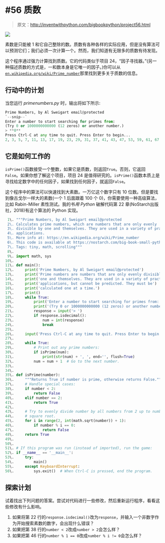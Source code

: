 # #56 质数

> 原文：<http://inventwithpython.com/bigbookpython/project56.html>

![](img/9d995d63aaead72cad01120081eb8f75.png)

素数是只能被 1 和它自己整除的数。质数有各种各样的实际应用，但是没有算法可以预测它们；我们必须一次计算一个。然而，我们知道有无限多的质数有待发现。

这个程序通过强力计算找到质数。它的代码类似于项目 24，“因子寻找器。”(另一种描述质数的方式是，一和数本身是它唯一的因子。)你可以从[`en.wikipedia.org/wiki/Prime_number`](https://en.wikipedia.org/wiki/Prime_number)那里找到更多关于质数的信息。

## 行动中的计划

当您运行 *primenumbers.py* 时，输出将如下所示:

```py
Prime Numbers, by Al Sweigart email@protected
`--snip--`
Enter a number to start searching for primes from:
(Try 0 or 1000000000000 (12 zeros) or another number.)
> **0**
Press Ctrl-C at any time to quit. Press Enter to begin...
2, 3, 5, 7, 11, 13, 17, 19, 23, 29, 31, 37, 41, 43, 47, 53, 59, 61, 67, 71, 73, 79, 83, 89, 97, 101, 103, 107, 109, 113, 127, 131, 137, 139, 149, 151, 157, 163, 167, 173, 179, 181, 191, 193, 197, 199, 211, 223, 227, 229, 233, 239, 241, 251, 257, 263, 269, 271, 277, 281, 283, 293, 307, 311, 313, 317, 331, 337, 347, 349, 353, 359, 367, 373, 379, 383, 389, 397, 401, 409, 419, 421, 431, 433, 439, 443, 449, 457, 461, 463, 467, 479, 487, 491, 499, 503, 509, 521, 523, 541, 547, 557, 563, 569, 571, 577, 587, 593, 599, 601, 607, 613, 617, 619, 631, 641, 643, 647, `--snip--`
```

## 它是如何工作的

`isPrime()`函数接受一个整数，如果它是质数，则返回`True`。否则，它返回`False`。如果你想了解这个项目，项目 24 是值得研究的。`isPrime()`函数本质上是寻找给定数字中的任何因子，如果找到任何因子，就返回`False`。

这个程序中的算法可以快速找到大素数。一万亿这个数字只有 10 位数。但是要找到像古戈尔一样大的素数(一个 1 后面跟着 100 个 0)，你需要使用一种高级算法，比如 Rabin-Miller 素性测试。我的书*用 Python* 破解代码第 22 章(NoStarch出版社，2018)有这个算法的 Python 实现。

```py
 1\. """Prime Numbers, by Al Sweigart email@protected
 2\. Calculates prime numbers, which are numbers that are only evenly
 3\. divisible by one and themselves. They are used in a variety of practical
 4\. applications.
 5\. More info at: https://en.wikipedia.org/wiki/Prime_number
 6\. This code is available at https://nostarch.com/big-book-small-python-programming
 7\. Tags: tiny, math, scrolling"""
 8\. 
 9\. import math, sys
10\. 
11\. def main():
12\.     print('Prime Numbers, by Al Sweigart email@protected')
13\.     print('Prime numbers are numbers that are only evenly divisible by')
14\.     print('one and themselves. They are used in a variety of practical')
15\.     print('applications, but cannot be predicted. They must be')
16\.     print('calculated one at a time.')
17\.     print()
18\.     while True:
19\.         print('Enter a number to start searching for primes from:')
20\.         print('(Try 0 or 1000000000000 (12 zeros) or another number.)')
21\.         response = input('> ')
22\.         if response.isdecimal():
23\.             num = int(response)
24\.             break
25\. 
26\.     input('Press Ctrl-C at any time to quit. Press Enter to begin...')
27\. 
28\.     while True:
29\.         # Print out any prime numbers:
30\.         if isPrime(num):
31\.             print(str(num) + ', ', end='', flush=True)
32\.         num = num + 1  # Go to the next number.
33\. 
34\. 
35\. def isPrime(number):
36\.     """Returns True if number is prime, otherwise returns False."""
37\.     # Handle special cases:
38\.     if number < 2:
39\.         return False
40\.     elif number == 2:
41\.         return True
42\. 
43\.     # Try to evenly divide number by all numbers from 2 up to number's
44\.     # square root.
45\.     for i in range(2, int(math.sqrt(number)) + 1):
46\.         if number % i == 0:
47\.             return False
48\.     return True
49\. 
50\. 
51\. # If this program was run (instead of imported), run the game:
52\. if __name__ == '__main__':
53\.     try:
54\.         main()
55\.     except KeyboardInterrupt:
56\.         sys.exit()  # When Ctrl-C is pressed, end the program. 
```

## 探索计划

试着找出下列问题的答案。尝试对代码进行一些修改，然后重新运行程序，看看这些修改有什么影响。

1.  如果将第 22 行的`response.isdecimal()`改为`response`，并输入一个非数字作为开始搜索素数的数字，会出现什么错误？
2.  如果把第 38 行的`number < 2`改成`number > 2`会怎么样？
3.  如果把第 46 行的`number % 1 == 0`改成`number % i != 0`会怎么样？